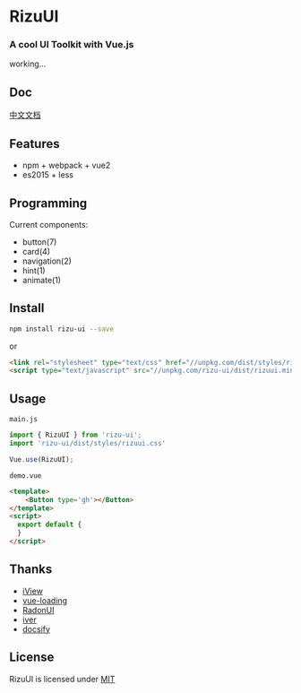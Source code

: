 # RizuUI

### A cool UI Toolkit with Vue.js

working...

## Doc

[中文文档](rizu-ui.github.io)

## Features
* npm + webpack + vue2
* es2015 + less

## Programming
Current components:
* button(7)
* card(4)
* navigation(2)
* hint(1)
* animate(1)

## Install
```bash
npm install rizu-ui --save
```
or
```html
<link rel="stylesheet" type="text/css" href="//unpkg.com/dist/styles/rizuui.css">
<script type="text/javascript" src="//unpkg.com/rizu-ui/dist/rizuui.min.js"></script>
```
## Usage
`main.js`
```js
import { RizuUI } from 'rizu-ui';
import 'rizu-ui/dist/styles/rizuui.css'

Vue.use(RizuUI);
```
`demo.vue`
```html
<template>
    <Button type='gh'></Button>
</template>
<script>
  export default {
  }
</script>
```
## Thanks
* [iView](https://github.com/iview/iview)
* [vue-loading](https://github.com/jkchao/vue-loading)
* [RadonUI](https://github.com/luojilab/radon-ui)
* [iver](https://github.com/jlianphoto/iver)
* [docsify](https://github.com/qingwei-li/docsify)

## License

RizuUI is licensed under [MIT](http://opensource.org/licenses/MIT)
